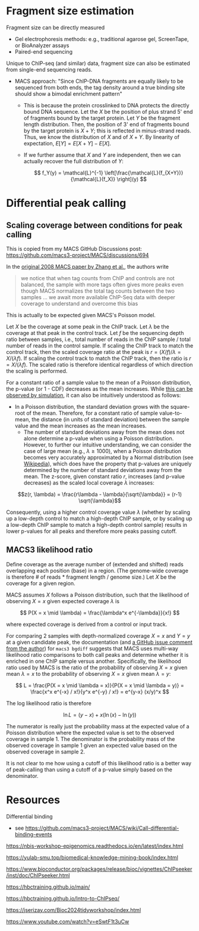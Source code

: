 
# Fragment size estimation

Fragment size can be directly measured
- Gel electrophoresis methods: e.g., traditional agarose gel, ScreenTape, or BioAnalyzer assays
- Paired-end sequencing

Unique to ChIP-seq (and similar) data, fragment size can also be estimated from single-end sequencing reads.
- MACS approach: "Since ChIP-DNA fragments are equally likely to be sequenced from both ends, the tag density around a true binding site should show a bimodal enrichment pattern"
  - This is because the protein crosslinked to DNA protects the directly bound DNA sequence. Let the $X$ be the position of plus strand 5' end of fragments bound by the target protein. Let $Y$ be the fragment length distribution. Then, the position of 3' end of fragments bound by the target protein is $X + Y$; this is reflected in minus-strand reads. Thus, we know the distribution of $X$ and of $X + Y$. By linearity of expectation, $E[Y] = E[X + Y] - E[X]$.
  - If we further assume that $X$ and $Y$ are independent, then we can actually recover the full distribution of $Y$:

    $$
    f_Y(y) = \mathcal{L}^{-1} \left[\frac{\mathcal{L}(f_{X+Y})}{\mathcal{L}(f_X)} \right](y)
    $$




# Differential peak calling

## Scaling coverage between conditions for peak calling

This is copied from my MACS GitHub Discussions post: https://github.com/macs3-project/MACS/discussions/694

In the [original 2008 MACS paper by Zhang et al.](https://doi.org/10.1186/gb-2008-9-9-r137), the authors write

> we notice that when tag counts from ChIP and controls are not balanced, the sample with more tags often gives more peaks even though MACS normalizes the total tag counts between the two samples ... we await more available ChIP-Seq data with deeper coverage to understand and overcome this bias

This is actually to be expected given MACS's Poisson model.

Let $X$ be the coverage at some peak in the ChIP track. Let $\lambda$ be the coverage at that peak in the control track. Let $f$ be the sequencing depth ratio between samples, i.e., total number of reads in the ChIP sample / total number of reads in the control sample. If scaling the ChIP track to match the control track, then the scaled coverage ratio at the peak is $r = (X / f) / \lambda = X / (\lambda f)$. If scaling the control track to match the ChIP track, then the ratio is $r = X / (\lambda f)$. The scaled ratio is therefore identical regardless of which direction the scaling is performed.

For a constant ratio of a sample value to the mean of a Poisson distribution, the p-value (or 1 - CDF) decreases as the mean increases. While [this can be observed by simulation](https://colab.research.google.com/drive/1hGZqwXf_LhlRVupKsLiG525TZQ6xnLm6), it can also be intuitively understood as follows:
- In a Poisson distribution, the standard deviation grows with the square-root of the mean. Therefore, for a constant ratio of sample value-to-mean, the distance (in units of standard deviation) between the sample value and the mean increases as the mean increases.
  - The number of standard deviations away from the mean does not alone determine a p-value when using a Poisson distribution. However, to further our intuitive understanding, we can consider the case of large mean (e.g., $λ \ge 1000$), when a Poisson distribution becomes very accurately approximated by a Normal distribution (see [Wikipedia](https://en.wikipedia.org/wiki/Poisson_distribution#General)), which does have the property that p-values are uniquely determined by the number of standard deviations away from the mean. The z-score, given constant ratio $r$, increases (and p-value decreases) as the scaled local coverage $\lambda$ increases:

$$z(r, \lambda) = \frac{r\lambda - \lambda}{\sqrt{\lambda}} = (r-1) \sqrt{\lambda}$$

Consequently, using a higher control coverage value $\lambda$ (whether by scaling up a low-depth control to match a high-depth ChIP sample, or by scaling up a low-depth ChIP sample to match a high-depth control sample) results in lower p-values for all peaks and therefore more peaks passing cutoff.

## MACS3 likelihood ratio

Define coverage as the average number of (extended and shifted) reads overlapping each position (base) in a region. (The genome-wide coverage is therefore # of reads * fragment length / genome size.) Let $X$ be the coverage for a given region.

MACS assumes $X$ follows a Poisson distribution, such that the likelihood of observing $X = x$ given expected coverage $\lambda$ is

$$
P(X = x \mid \lambda) = \frac{\lambda^x e^{-\lambda}}{x!}
$$

where expected coverage is derived from a control or input track.

For comparing 2 samples with depth-normalized coverage $X = x$ and $Y = y$ at a given candidate peak, the documentation (and [a GitHub issue comment from the author](https://github.com/macs3-project/MACS/issues/681#issuecomment-2670423801)) for `macs3 bgdiff` suggests that MACS uses multi-way likelihood ratio comparisons to both call peaks and determine whether it is enriched in one ChIP sample versus another. Specifically, the likelihood ratio used by MACS is the ratio of the probability of observing $X = x$ given mean $\lambda = x$ to the probability of observing $X = x$ given mean $\lambda = y$:

$$
L
= \frac{P(X = x \mid \lambda = x)}{P(X = x \mid \lambda = y)}
= \frac{x^x e^{-x} / x!}{y^x e^{-y} / x!}
= e^{y-x} (x/y)^x
$$

The log likelihood ratio is therefore

$$
\ln{L} = (y-x) + x(\ln(x) - \ln(y))
$$

The numerator is really just the probability mass at the expected value of a Poisson distribution where the expected value is set to the observed coverage in sample 1. The denominator is the probability mass of the observed coverage in sample 1 given an expected value based on the observed coverage in sample 2.

It is not clear to me how using a cutoff of this likelihood ratio is a better way of peak-calling than using a cutoff of a p-value simply based on the denominator.


# Resources

Differential binding
- see https://github.com/macs3-project/MACS/wiki/Call-differential-binding-events


https://nbis-workshop-epigenomics.readthedocs.io/en/latest/index.html

https://yulab-smu.top/biomedical-knowledge-mining-book/index.html

https://www.bioconductor.org/packages/release/bioc/vignettes/ChIPseeker/inst/doc/ChIPseeker.html


https://hbctraining.github.io/main/

https://hbctraining.github.io/Intro-to-ChIPseq/

https://jserizay.com/Bioc2024tidyworkshop/index.html

https://www.youtube.com/watch?v=eSwtF1t3uCw
